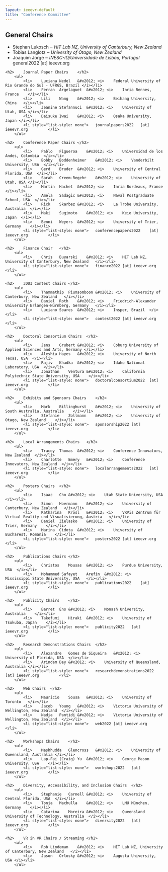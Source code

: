 ```yaml
---									
layout: ieeevr-default									
title: "Conference Committee"									
---									
```

									
<div>									
	<h2>	General Chairs	</h2>						
		<ul>							
			<li>	Stephan	Lukosch	&#x2012; <i>	HIT Lab NZ, University of Canterbury, New Zealand	</i></li>	
			<li>	Tobias	Langlotz	&#x2012; <i>	University of Otago, New Zealand	</i></li>	
			<li>	Joaquim	Jorge	&#x2012; <i>	INESC-ID/Universidade de Lisboa, Portugal	</i></li>	
			<li style="list-style: none">	general2022	[at] ieeevr.org			</li>	
		</ul>							
									
	<h2>	Journal Paper Chairs	</h2>						
		<ul>							
			<li>	Luciana	Nedel	&#x2012; <i>	Federal University of Rio Grande do Sul - UFRGS, Brazil	</i></li>	
			<li>	Ferran	Argelaguet	&#x2012; <i>	Inria Rennes, France	</i></li>	
			<li>	Lili	Wang	&#x2012; <i>	Beihang University, China	</i></li>	
			<li>	Jeanine	Stefannuci	&#x2012; <i>	University of Utah, USA	</i></li>	
			<li>	Daisuke	Iwai	&#x2012; <i>	Osaka University, Japan	</i></li>	
			<li style="list-style: none">	journalpapers2022	[at] ieeevr.org			</li>	
		</ul>							
									
	<h2>	Conference Paper Chairs	</h2>						
		<ul>							
			<li>	Pablo	Figueroa	&#x2012; <i>	Universidad de los Andes, Colombia	</i></li>	
			<li>	Bobby	Boddenheimer	&#x2012; <i>	Vanderbilt University, USA	</i></li>	
			<li>	Gerd	Bruder	&#x2012; <i>	University of Central Florida, USA	</i></li>	
			<li>	Sarah	Creem-Regehr	&#x2012; <i>	University of Utah, USA	</i></li>	
			<li>	Martin	Hachet	&#x2012; <i>	Inria Bordeaux, France	</i></li>	
			<li>	Amela	Sadagic	&#x2012; <i>	Naval Postgraduate School, USA	</i></li>	
			<li>	Rick	Skarbez	&#x2012; <i>	La Trobe University, Australia	</i></li>	
			<li>	Maki	Sugimoto	&#x2012; <i>	Keio University, Japan	</i></li>	
			<li>	Benni	Weyers	&#x2012; <i>	University of Trier, Germany	</i></li>	
			<li style="list-style: none">	conferencepapers2022	[at] ieeevr.org			</li>	
		</ul>							
									
	<h2>	Finance Chair	</h2>						
		<ul>							
			<li>	Chris	Buyarski	&#x2012; <i>	HIT Lab NZ, University of Canterbury, New Zealand	</i></li>	
			<li style="list-style: none">	finance2022	[at] ieeevr.org			</li>	
		</ul>							
									
	<h2>	3DUI Contest Chairs	</h2>						
		<ul>							
			<li>	Thammathip	Piumsomboon	&#x2012; <i>	University of Canterbury, New Zealand	</i></li>	
			<li>	Daniel	Roth	&#x2012; <i>	Friedrich-Alexander University Erlangen-Nürnberg, Germany	</i></li>	
			<li>	Luciano	Soares	&#x2012; <i>	Insper, Brazil	</i></li>	
			<li style="list-style: none">	contest2022	[at] ieeevr.org			</li>	
		</ul>							
									
	<h2>	Doctoral Consortium Chairs	</h2>						
		<ul>							
			<li>	Jens	Grubert	&#x2012; <i>	Coburg University of Applied Sciences and Arts, Germany	</i></li>	
			<li>	Aleshia	Hayes	&#x2012; <i>	University of North Texas, USA	</i></li>	
			<li>	Rajiv	Khadka	&#x2012; <i>	Idaho National Laboratory, USA	</i></li>	
			<li>	Jonathan	Ventura	&#x2012; <i>	California Polytechnic State University, USA	</i></li>	
			<li style="list-style: none">	doctoralconsortium2022	[at] ieeevr.org			</li>	
		</ul>							
									
	<h2>	Exhibits and Sponsors Chairs	</h2>						
		<ul>							
			<li>	Mark	Billinghurst	&#x2012; <i>	University of South Australia, Australia	</i></li>	
			<li>	Stefanie	Zollmann	&#x2012; <i>	University of Otago, New Zealand	</i></li>	
			<li style="list-style: none">	sponsorship2022	[at] ieeevr.org			</li>	
		</ul>							
									
	<h2>	Local Arrangements Chairs	</h2>						
		<ul>							
			<li>	Tracey	Thomas	&#x2012; <i>	Conference Innovators, New Zealand	</i></li>	
			<li>	Charlotte	Emery	&#x2012; <i>	Conference Innovators, New Zealand	</i></li>	
			<li style="list-style: none">	localarrangements2022	[at] ieeevr.org			</li>	
		</ul>							
									
<!--	<h2>	Panel and (Keynote) Chairs	</h2>						
		<ul>							
		</ul>							-->
									
	<h2>	Posters Chairs	</h2>						
		<ul>							
			<li>	Isaac	Cho	&#x2012; <i>	Utah State University, USA	</i></li>	
			<li>	Simon	Hoermann	&#x2012; <i>	University of Canterbury, New Zealand	</i></li>	
			<li>	Katharina	Krösl	&#x2012; <i>	VRVis Zentrum für Virtual Reality und Visualisierung, Austria	</i></li>	
			<li>	Daniel	Zielasko	&#x2012; <i>	University of Trier, Germany	</i></li>	
			<li>	Marina	Cidota	&#x2012; <i>	University of Bucharest, Romania	</i></li>	
			<li style="list-style: none">	posters2022	[at] ieeevr.org			</li>	
		</ul>							
									
	<h2>	Publications Chairs	</h2>						
		<ul>							
			<li>	Christos	Mousas	&#x2012; <i>	Purdue University, USA	</i></li>	
			<li>	Mohammed Safayet	Arefin	&#x2012; <i>	Mississippi State University, USA	</i></li>	
			<li style="list-style: none">	publications2022	[at] ieeevr.org			</li>	
		</ul>							
									
	<h2>	Publicity Chairs	</h2>						
		<ul>							
			<li>	Barret	Ens	&#x2012; <i>	Monash University, Australia	</i></li>	
			<li>	Takefumi	Hiraki	&#x2012; <i>	University of Tsukuba, Japan	</i></li>	
			<li style="list-style: none">	publicity2022	[at] ieeevr.org			</li>	
		</ul>							
									
	<h2>	Research Demonstrations Chairs	</h2>						
		<ul>							
			<li>	Alexandre	Gomes de Siqueira	&#x2012; <i>	University of Florida, USA	</i></li>	
			<li>	Arindam	Dey	&#x2012; <i>	University of Queensland, Australia	</i></li>	
			<li style="list-style: none">	researchdemonstrations2022	[at] ieeevr.org			</li>	
		</ul>							
									
<!--	<h2>	Student Volunteers Chairs	</h2>						
		<ul>							
			<li style="list-style: none">	studentvolunteers2022	[at] ieeevr.org			</li>	
		</ul>							-->
									
<!--	<h2>	Tutorials Chairs	</h2>						
		<ul>							
			<li style="list-style: none">	tutorials2022	[at] ieeevr.org			</li>	
		</ul>							-->
									
<!--	<h2>	Videos Chairs	</h2>						
		<ul>							
			<li style="list-style: none">	videos2022	[at] ieeevr.org			</li>	
		</ul>							-->
									
	<h2>	Web Chairs	</h2>						
		<ul>							
			<li>	Mauricio	Sousa	&#x2012; <i>	University of Toronto	</i></li>	
			<li>	Jacob	Young	&#x2012; <i>	Victoria University of Wellington, New Zealand	</i></li>	
			<li>	Nadia	Pantidi	&#x2012; <i>	Victoria University of Wellington, New Zealand	</i></li>	
			<li style="list-style: none">	web2022	[at] ieeevr.org			</li>	
		</ul>							
									
	<h2>	Workshops Chairs	</h2>						
		<ul>							
			<li>	Mashhudda	Glencross	&#x2012; <i>	University of Queensland, Australia	</i></li>	
			<li>	Lap-Fai (Craig)	Yu	&#x2012; <i>	George Mason University, USA	</i></li>	
			<li style="list-style: none">	workshops2022	[at] ieeevr.org			</li>	
		</ul>							
									
<!--	<h2>	Awards Chairs	</h2>						
		<ul>							
			<li style="list-style: none">	awards2022	[at] ieeevr.org			</li>	
		</ul>							-->
									
	<h2>	Diversity, Accessibility, and Inclusion Chairs	</h2>						
		<ul>							
			<li>	Stephanie	Carnell	&#x2012; <i>	University of Central Florida, USA	</i></li>	
			<li>	Tonja	Machulla	&#x2012; <i>	LMU München, Germany	</i></li>	
			<li>	Catarina	Moreira	&#x2012; <i>	Queensland University of Technology, Australia	</i></li>	
			<li style="list-style: none">	diversity2022	[at] ieeevr.org			</li>	
		</ul>							
									
	<h2>	VR in VR Chairs / Streaming	</h2>						
		<ul>							
			<li>	Rob	Lindeman	&#x2012; <i>	HIT Lab NZ, University of Canterbury, New Zealand	</i></li>	
			<li>	Jason	Orlosky	&#x2012; <i>	Augusta University, USA	</i></li>	
		</ul>							
									
<!--	<h2>	Streaming Chairs	</h2>						
		<ul>							
		</ul>							-->
</div>									
